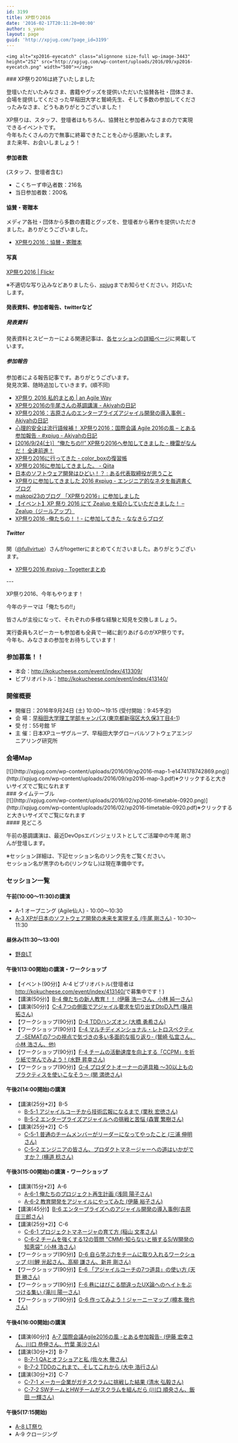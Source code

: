 ```yaml
---
id: 3199
title: XP祭り2016
date: '2016-02-17T20:11:20+00:00'
author: s_yano
layout: page
guid: 'http://xpjug.com/?page_id=3199'
---
```


`<img alt="xp2016-eyecatch" class="alignnone size-full wp-image-3443" height="252" src="http://xpjug.com/wp-content/uploads/2016/09/xp2016-eyecatch.png" width="580"></img>`

<div class="block-color-gradation-grey">### XP祭り2016は終了いたしました

登壇いただいたみなさま、書籍やグッズを提供いただいた協賛各社・団体さま、会場を提供してくださった早稲田大学と鷲崎先生、そして多数の参加してくださったみなさま、どうもありがとうございました！

XP祭りは、スタッフ、登壇者はもちろん、協賛社と参加者みなさまの力で実現できるイベントです。  
今年もたくさんの力で無事に終幕できたことを心から感謝いたします。  
また来年、お会いしましょう！

#### 参加者数

(スタッフ、登壇者含む)

- こくちーず申込者数：216名
- 当日参加者数：200名

#### 協賛・寄贈本

メディア各社・団体から多数の書籍とグッズを、登壇者から著作を提供いただきました。ありがとうございました。

- [XP祭り2016：協賛・寄贈本](http://xpjug.com/xp2016-sponsor-presentation/)

#### 写真

[XP祭り2016 | Flickr](https://www.flickr.com/photos/101974044@N02/sets/72157670977760734)

※不適切な写り込みなどありましたら、[xpjug](mailto:xpjug.staff@gmail.com)までお知らせください。対応いたします。

#### 発表資料、参加者報告、twitterなど

##### 発表資料

発表資料とスピーカーによる関連記事は、[各セッションの詳細ページ](#session)に掲載しています。

##### 参加報告

参加者による報告記事です。ありがとうございます。  
発見次第、随時追加していきます。(順不同)

- [XP祭り 2016 私的まとめ | an Agile Way](https://anagileway.wordpress.com/2016/09/24/xp-festival-2016/)
- [XP祭り2016の牛尾さんの基調講演 - Akiyahの日記](http://akiyah.hatenablog.com/entry/2016/09/24/131632)
- [XP祭り2016：吉原さんのエンタープライズアジャイル開発の導入事例 - Akiyahの日記](http://akiyah.hatenablog.com/entry/2016/09/25/124735)
- [心理的安全は流行語候補！ XP祭り2016：国際会議 Agile 2016の風 – とある参加報告 - #xpjug - Akiyahの日記](http://akiyah.hatenablog.com/entry/2016/09/25/175834)
- [\[2016/9/24(土)］“俺たちの!!” XP祭り2016へ参加してきました - 機雷がなんだ！ 全速前進！](http://orinbou.hatenablog.com/entry/2016/09/25/160711)
- [XP祭り2016に行ってきた - color\_boxの復習帳](http://colorbox.hateblo.jp/entry/2016/09/26/143356)
- [XP祭り2016に参加してきました。 - Qiita](http://qiita.com/dnaka@github/items/7d671c45c570176657c8)
- [日本のソフトウェア開発はひどい！？ : ある代表取締役が思うこと](http://blog.livedoor.jp/hajime7801/archives/52200211.html)
- [XP祭りに参加してきました 2016 #xpjug - エンジニア的なネタを毎週書くブログ](http://taichiw.hatenablog.com/entry/2016/09/27/005307)
- [makopi23のブログ 「XP祭り2016」に参加しました](http://makopi23.blog.fc2.com/blog-entry-225.html)
- [【イベント】XP 祭り 2016 にて Zealup を紹介していただきました！ – Zealup（ジールアップ）](https://zealup.biz/2016/09/29/event-xp2016/)
- [XP祭り2016 -俺たちの！！- に参加してきた - ななきらブログ](http://nanakira.hatenablog.com/entry/2016/10/02/170844)

##### Twitter

関（[@fullvirtue](https://twitter.com/fullvirtue)）さんがtogetterにまとめてくださいました。ありがとうございます。

- [XP祭り2016 #xpjug - Togetterまとめ](http://togetter.com/li/1028069)

</div>---

XP祭り2016、今年もやります！

今年のテーマは「俺たちの!!」

皆さんが主役になって、それぞれの多様な経験と知見を交換しましょう。

実行委員もスピーカーも参加者も全員で一緒に創りあげるのがXP祭りです。  
今年も、みなさまの参加をお待ちしています！

### 参加募集！！

- 本会：<http://kokucheese.com/event/index/413309/>
- ビブリオバトル：<http://kokucheese.com/event/index/413140/>

### 開催概要

- 開催日：2016年9月24日 (土) 10:00〜19:15 (受付開始：9:45予定)
- 会 場：[早稲田大学理工学部キャンパス](http://www.waseda.jp/top/access/nishiwaseda-campus)([東京都新宿区大久保3丁目4-1](https://goo.gl/maps/XBQja))
- 受 付：55号館 1F
- 主 催：日本XPユーザグループ、早稲田大学グローバルソフトウェアエンジニアリング研究所

### 会場Map

<div class="wp-caption alignnone" id="attachment_3547" style="width: 591px">[![](http://xpjug.com/wp-content/uploads/2016/09/xp2016-map-1-e1474178742869.png)](http://xpjug.com/wp-content/uploads/2016/09/xp2016-map-3.pdf)※クリックすると大きいサイズでご覧になれます

</div>### タイムテーブル

<div class="wp-caption alignnone" id="attachment_3562" style="width: 600px">[![](http://xpjug.com/wp-content/uploads/2016/02/xp2016-timetable-0920.png)](http://xpjug.com/wp-content/uploads/2016/02/xp2016-timetable-0920.pdf)※クリックすると大きいサイズでご覧になれます

</div>#### 見どころ

午前の基調講演は、最近DevOpsエバンジェリストとしてご活躍中の牛尾 剛さんが登壇します。

※セッション詳細は、下記セッション名のリンク先をご覧ください。  
セッション名が黒字のもの(リンクなし)は現在準備中です。

### セッション一覧

#### 午前(10:00～11:30)の講演

- A-1 オープニング (Agile仙人) - 10:00～10:30
- [A-3 XPが日本のソフトウェア開発の未来を実現する (牛尾 剛さん)](http://xpjug.com/xp2016-session-a3/) - 10:30～11:30

#### 昼休み(11:30～13:00)

- [野良LT](http://xpjug.com/xp2016-session-nora/)

#### 午後1(13:00開始)の講演・ワークショップ

- 【イベント(90分)】A-4 ビブリオバトル(登壇者は<http://kokucheese.com/event/index/413140/>で募集中です！)
- 【講演(50分)】[B-4 俺たちの新人教育！！ (伊藤 浩一さん、小林 純一さん)](http://xpjug.com/xp2016-session-b4)
- 【講演(50分)】[C-4 7つの側面でアジャイル要求を切り出すDtoD入門 (藤井 拓さん)](http://xpjug.com/xp2016-session-c4)
- 【ワークショップ(90分)】[D-4 TDDハンズオン (大橋 勇希さん)](http://xpjug.com/xp2016-session-d4/)
- 【ワークショップ(90分)】[E-4 マルチディメンショナル・レトロスペクティブ -SEMATの7つの視点で気づきの多い多面的な振り返り- (鷲崎 弘宜さん、小林 浩さん、他)](http://xpjug.com/xp2016-session-e4/)
- 【ワークショップ(90分)】[F-4 チームの活動速度を向上する「CCPM」を折り紙で学んでみよう！(水野 昇幸さん)](http://xpjug.com/xp2016-session-f4/)
- 【ワークショップ(90分)】[G-4 プロダクトオーナーの道具箱 ～30以上ものプラクティスを使いこなそう～ (関 満徳さん)](http://xpjug.com/xp2016-session-g4/)

#### 午後2(14:00開始)の講演

- 【講演(25分\*2)】B-5 
    - [B-5-1 アジャイルコーチから技術広報になるまで (栗秋 宏徳さん)](http://xpjug.com/xp2016-session-b5-1)
    - [B-5-2 エンタープライズアジャイルへの挑戦と苦悩 (森實 繁樹さん)](http://xpjug.com/xp2016-session-b5-2)
- 【講演(25分\*2)】C-5 
    - [C-5-1 普通のチームメンバーがリーダーになってやったこと (三浦 伸明さん)](http://xpjug.com/xp2016-session-c5-1/)
    - [C-5-2 エンジニアの皆さん、プロダクトマネージャーへの道はいかがですか？ (横道 稔さん)](http://xpjug.com/xp2016-session-c5-2/)

#### 午後3(15:00開始)の講演・ワークショップ

- 【講演(15分\*2)】A-6 
    - [A-6-1 俺たちのプロジェクト再生計画 (浅岡 陽子さん)](http://xpjug.com/xp2016-session-a6-1/)
    - [A-6-2 教育開発をアジャイルにやってみた (伊藤 裕子さん)](http://xpjug.com/xp2016-session-a6-2/)
- 【講演(45分)】[B-6 エンタープライズへのアジャイル開発の導入事例(吉原 庄三郎さん)](http://xpjug.com/xp2016-session-b6/)
- 【講演(25分\*2)】C-6 
    - [C-6-1 プロジェクトマネージャの育て方 (稲山 文孝さん)](http://xpjug.com/xp2016-session-c6/)
    - [C-6-2 チームを強くする12の質問 "CMMI-知らないと損するS/W開発の知恵袋" (小林 浩さん)](http://xpjug.com/xp2016-session-c6-2/)
- 【ワークショップ(90分)】[D-6 自ら学ぶ力をチームに取り入れるワークショップ (川鯉 光起さん、高柳 謙さん、新井 剛さん)](http://xpjug.com/xp2016-session-d6/)
- 【ワークショップ(90分)】[E-6 「アジャイルコーチの7つ道具」の使い方 (天野 勝さん)](http://xpjug.com/xp2016-session-e6/)
- 【ワークショップ(90分)】[F-6 巷にはびこる間違ったUX論へのヘイトをぶつける集い (滝川 陽一さん)](http://xpjug.com/xp2016-session-f6/)
- 【ワークショップ(90分)】[G-6 作ってみよう！ジャーニーマップ (樽本 徹也さん)](http://xpjug.com/xp2016-session-g6/)

#### 午後4(16:00開始)の講演

- 【講演(60分)】[A-7 国際会議Agile2016の風 -とある参加報告- (伊藤 宏幸さん、川口 恭伸さん、竹葉 美沙さん)](http://xpjug.com/xp2016-session-a7/)
- 【講演(30分\*2)】B-7 
    - [B-7-1 QAとオフショアと私 (佐々木 徹さん)](http://xpjug.com/xp2016-session-b7-1/)
    - [B-7-2 TDDのこれまで、そしてこれから (大中 浩行さん)](http://xpjug.com/xp2016-session-b7-2/)
- 【講演(30分\*2)】C-7 
    - [C-7-1 メーカー企業がガチスクラムに挑戦した結果 (清水 弘毅さん)](http://xpjug.com/xp2016-session-c7-1/)
    - [C-7-2 SWチームとHWチームがスクラムを組んだら (川口 順央さん、飯田 一輝さん)](http://xpjug.com/xp2016-session-c7-2/)

#### 午後5(17:15開始)

- [A-8 LT祭り](http://xpjug.com/xp2016-session-a8/)
- A-9 クロージング